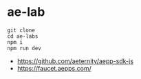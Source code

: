 # ae-lab


```
git clone 
cd ae-labs
npm i
npm run dev
```

- https://github.com/aeternity/aepp-sdk-js
- https://faucet.aepps.com/
